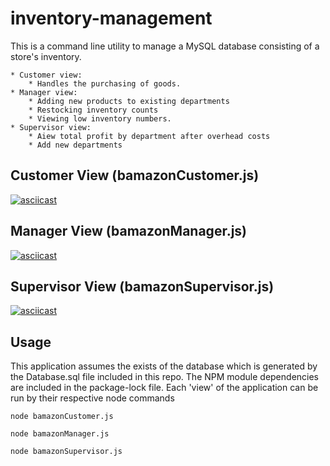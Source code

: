 # inventory-management

This is a command line utility to manage a MySQL database consisting of a store's inventory. 

    * Customer view: 
        * Handles the purchasing of goods. 
    * Manager view: 
        * Adding new products to existing departments
        * Restocking inventory counts
        * Viewing low inventory numbers.
    * Supervisor view: 
        * Aiew total profit by department after overhead costs
        * Add new departments


## Customer View (bamazonCustomer.js)

[![asciicast](https://asciinema.org/a/160325.png)](https://asciinema.org/a/160325)

## Manager View (bamazonManager.js)

[![asciicast](https://asciinema.org/a/160328.png)](https://asciinema.org/a/160328)

## Supervisor View (bamazonSupervisor.js)

[![asciicast](https://asciinema.org/a/160329.png)](https://asciinema.org/a/160329)

## Usage

This application assumes the exists of the database which is generated by the Database.sql file included in this repo. The NPM module dependencies are included in the package-lock file. Each 'view' of the application can be run by their respective node commands

```
node bamazonCustomer.js
```
```
node bamazonManager.js
```
```
node bamazonSupervisor.js
```